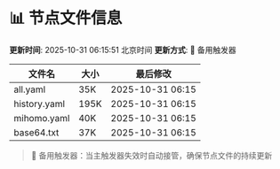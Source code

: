 # 📊 节点文件信息

**更新时间**: 2025-10-31 06:15:51 北京时间
**更新方式**: 🔄 备用触发器

| 文件名 | 大小 | 最后修改 |
|--------|------|----------|
| all.yaml | 35K | 2025-10-31 06:15 |
| history.yaml | 195K | 2025-10-31 06:15 |
| mihomo.yaml | 40K | 2025-10-31 06:15 |
| base64.txt | 37K | 2025-10-31 06:15 |

> 🔄 备用触发器：当主触发器失效时自动接管，确保节点文件的持续更新
